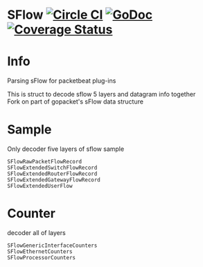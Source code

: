 # SFlow [![Circle CI](https://circleci.com/gh/lflxp/sflow.svg)](https://circleci.com/gh/lflxp) [![GoDoc](https://godoc.org/github.com/lflxp/sflow?status.svg)](https://godoc.org/github.com/lflxp/sflow) [![Coverage Status](https://coveralls.io/repos/github/lflxp/sflow/badge.svg?branch=master)](https://coveralls.io/github/lflxp/sflow?branch=master)

# Info
Parsing sFlow for packetbeat plug-ins

This is struct to decode sflow 5 layers and datagram info together  
Fork on part of gopacket's sFlow data structure


# Sample

Only decoder five layers of sflow sample

```
SFlowRawPacketFlowRecord
SFlowExtendedSwitchFlowRecord
SFlowExtendedRouterFlowRecord
SFlowExtendedGatewayFlowRecord
SFlowExtendedUserFlow
```

# Counter

decoder all of layers

```
SFlowGenericInterfaceCounters
SFlowEthernetCounters
SFlowProcessorCounters
```
